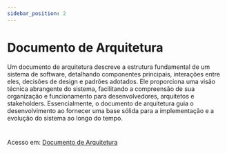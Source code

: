 ```yaml
---
sidebar_position: 2
---
```

# Documento de Arquitetura

<div className="justify-text"> Um documento de arquitetura descreve a estrutura fundamental de um sistema de software, detalhando componentes principais, interações entre eles, decisões de design e padrões adotados. Ele proporciona uma visão técnica abrangente do sistema, facilitando a compreensão de sua organização e funcionamento para desenvolvedores, arquitetos e stakeholders. Essencialmente, o documento de arquitetura guia o desenvolvimento ao fornecer uma base sólida para a implementação e a evolução do sistema ao longo do tempo. </div>

#
Acesso em: [Documento de Arquitetura](@site/static/img/RIGEL-DriverPlan-DocumentoDeArquitetura.pdf)